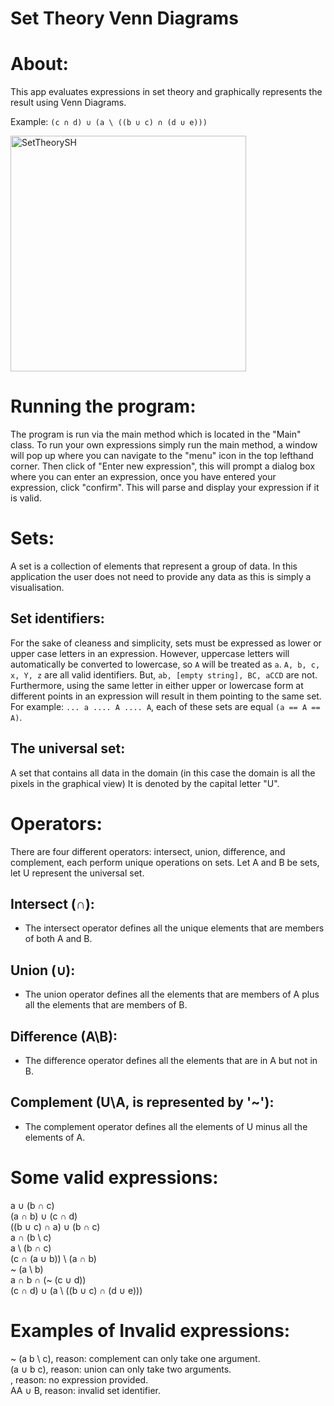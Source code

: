 # Set Theory Venn Diagrams


# About:
This app evaluates expressions in set theory and graphically represents the result
using Venn Diagrams.

Example: `(c ∩ d) ∪ (a \ ((b ∪ c) ∩ (d ∪ e)))`

<img width="377" alt="SetTheorySH" src="https://github.com/LouisIsbister/Set-Theory-Venn-Diagram/assets/104889878/d0e393b9-6c02-43e7-a570-7fa3d528f366">


# Running the program:
The program is run via the main method which is located in the "Main" class. 
To run your own expressions simply run the main method, a window will pop up where you can navigate to the "menu" icon in the top lefthand corner. Then click of "Enter new expression", this will prompt a dialog box where you can enter an expression, once you have entered your expression, click "confirm". This will parse and display your expression if it is valid.


# Sets:
A set is a collection of elements that represent a group of data. In this application the user does not need to provide any data as this is simply a visualisation.
## Set identifiers:
For the sake of cleaness and simplicity, sets must be expressed as lower or upper case
letters in an expression. However, uppercase letters will automatically be converted to
lowercase, so `A` will be treated as `a`.
`A, b, c, x, Y, z` are all valid identifiers. But, `ab, [empty string], BC, aCCD` are not.
Furthermore, using the same letter in either upper or lowercase form at different points in
an expression will result in them pointing to the same set. For example: `... a .... A .... A`, each of these sets are equal `(a == A == A)`.
## The universal set:
A set that contains all data in the domain (in this case the domain is all the pixels in the graphical view)
It is denoted by the capital letter "U".


# Operators:
There are four different operators: intersect, union, difference, and complement, each perform unique operations on sets.
Let A and B be sets, let U represent the universal set.
## Intersect (∩):
- The intersect operator defines all the unique elements that are members of both A and B. 
## Union (∪):
- The union operator defines all the elements that are members of A plus all the elements that are members of B. 
## Difference (A\B):
- The difference operator defines all the elements that are in A but not in B. 
## Complement (U\A, is represented by '~'):
- The complement operator defines all the elements of U minus all the elements of A.


# Some valid expressions:  
a ∪ (b ∩ c)  
(a ∩ b) ∪ (c ∩ d)  
((b ∪ c) ∩ a) ∪ (b ∩ c)  
a ∩ (b \ c)    
a \ (b ∩ c)  
(c ∩ (a ∪ b)) \ (a ∩ b)    
~ (a \ b)  
a ∩ b ∩ (~ (c ∪ d))  
(c ∩ d) ∪ (a \ ((b ∪ c) ∩ (d ∪ e)))    

# Examples of Invalid expressions:  
~ (a b \ c), reason: complement can only take one argument.  
(a ∪ b c), reason: union can only take two arguments.  
, reason: no expression provided.  
AA ∪ B, reason: invalid set identifier.  
